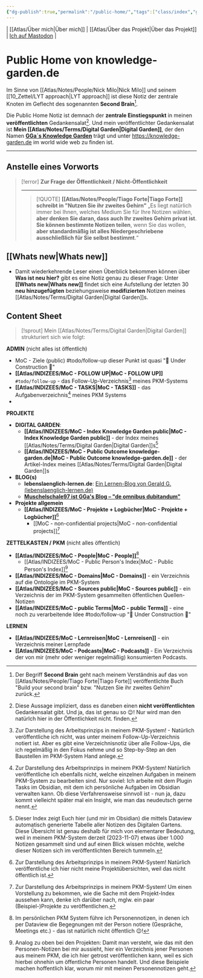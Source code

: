 ```yaml
---
{"dg-publish":true,"permalink":"/public-home/","tags":["class/index","gardenEntry","gardenEntry"],"noteIcon":""}
---
```


| [[Atlas/Über mich\|Über mich]] | [[Atlas/Über das Projekt\|Über das Projekt]] | [Ich auf Mastodon](https://colearn.social/@gg) |


# Public Home von knowledge-garden.de

Im Sinne von [[Atlas/Notes/People/Nick Milo\|Nick Milo]] und seinem [[10_Zettel/LYT approach\|LYT approach]] ist diese Notiz der zentrale Knoten im Geflecht des sogenannten **Second Brain**[^1].

Die Public Home Notiz ist demnach der **zentrale Einstiegspunkt** in meinen **veröffentlichten** Gedankensalat[^2]. Und mein veröffentlichter Gedankensalat ist **Mein [[Atlas/Notes/Terms/Digital Garden\|Digital Garden]]**, der den Namen **[GGa´s Knowledge Garden](https://knowledge-garden.de)** trägt und unter https://knowledge-garden.de im world wide web zu finden ist.

--- 
## Anstelle eines Vorworts
> [!error] **Zur Frage der Öffentlichkeit / Nicht-Öffentlichkeit**
>  
> --- 
> > [!QUOTE] **[[Atlas/Notes/People/Tiago Forte\|Tiago Forte]] schreibt in "Nutzen Sie ihr zweites Gehirn"**
> > „Es liegt natürlich immer bei Ihnen, welches Medium Sie für Ihre Notizen wählen, **aber denken Sie daran, dass auch Ihr zweites Gehirn privat ist**. **Sie können bestimmte Notizen teilen**, wenn Sie das wollen, **aber standardmäßig ist alles Niedergeschriebene ausschließlich für Sie selbst bestimmt**.“ 
> 
>  

## [[Whats new\|Whats new]] 
- Damit wiederkehrende Leser einen Überblick bekommen können über **Was ist neu hier?** gibt es eine Notiz genau zu dieser Frage: Unter **[[Whats new\|Whats new]]** findet sich eine Aufstellung der letzten 30 **neu hinzugefügten** beziehungsweise **modifizierten** Notizen meines [[Atlas/Notes/Terms/Digital Garden\|Digital Garden]]s. 

## Content Sheet
> [!sprout] Mein [[Atlas/Notes/Terms/Digital Garden\|Digital Garden]] strukturiert sich wie folgt:

**ADMIN** (nicht alles ist öffentlich)
- MoC - Ziele (public) #todo/follow-up dieser Punkt ist quasi "🚧 Under Construction 🚧"
- **[[Atlas/INDIZEES/MoC - FOLLOW UP\|MoC - FOLLOW UP]]** `#todo/follow-up` - das Follow-Up-Verzeichnis[^3] meines PKM-Systems
- **[[Atlas/INDIZEES/MoC - TASKS\|MoC - TASKS]]** - das Aufgabenverzeichnis[^4] meines PKM Systems
- 

**PROJEKTE** 
- **DIGITAL GARDEN**: 
	- **[[Atlas/INDIZEES/MoC - Index Knowledge Garden public\|MoC - Index Knowledge Garden public]]** - der Index meines [[Atlas/Notes/Terms/Digital Garden\|Digital Garden]]s[^5]
	- **[[Atlas/INDIZEES/MoC - Public Outcome knowledge-garden.de\|MoC - Public Outcome knowledge-garden.de]]** - der Artikel-Index meines [[Atlas/Notes/Terms/Digital Garden\|Digital Garden]]s
- **BLOG(s)**
	- **lebenslaenglich-lernen.de**: [Ein Lernen-Blog von Gerald G. (lebenslaenglich-lernen.de)](https://lebenslaenglich-lernen.de/)  
	- **[Muschelschale97 ist GGa's Blog – "de omnibus dubitandum"](https://muschelschale97.de/)**
- **Projekte allgemein**
	- **[[Atlas/INDIZEES/MoC - Projekte + Logbücher\|MoC - Projekte + Logbücher]]**[^6] 
		- [[MoC - non-confidential projects\|MoC - non-confidential projects]][^7] 

**ZETTELKASTEN / PKM** (nicht alles öffentlich)
- **[[Atlas/INDIZEES/MoC - People\|MoC - People]]**[^8]
	- [[Atlas/INDIZEES/MoC - Public Person's Index\|MoC - Public Person's Index]][^9]
- **[[Atlas/INDIZEES/MoC - Domains\|MoC - Domains]]** - ein Verzeichnis auf die Ontologie im PKM-System
- **[[Atlas/INDIZEES/MoC - Sources public\|MoC - Sources public]]** - ein Verzeichnis der im PKM-System gesammelten öffentlichen Quellen-Notizen
- **[[Atlas/INDIZEES/MoC - public Terms\|MoC - public Terms]]** - eine noch zu verarbeitende Idee #todo/follow-up "🚧 Under Construction 🚧"

**LERNEN**
- **[[Atlas/INDIZEES/MoC - Lernreisen\|MoC - Lernreisen]]** - ein Verzeichnis meiner Lernpfade
- **[[Atlas/INDIZEES/MoC - Podcasts\|MoC - Podcasts]]** - Ein Verzeichnis der von mir (mehr oder weniger regelmäßig) konsumierten Podcasts.  




[^1]: Der Begriff **Second Brain** geht nach meinem Verständnis auf das von [[Atlas/Notes/People/Tiago Forte\|Tiago Forte]] veröffentlichte Buch "Build your second brain" bzw. "Nutzen Sie ihr zweites Gehirn" zurück.
[^2]: Diese Aussage impliziert, dass es daneben einen **nicht veröffentlichten** Gedankensalat gibt. Und ja, das ist genau so 😉! Nur wird man den natürlch hier in der Öffentlichkeit nicht. finden.
[^3]: Zur Darstellung des Arbeitsprinzips in meinem PKM-System! - Natürlich veröffentliche ich nicht, was unter meinem Follow-Up-Verzeichnis notiert ist. Aber es gibt eine Verzeichnisnotiz über alle Follow-Ups, die ich regelmäßig in den Fokus nehme und so Step-by-Step an den Baustellen im PKM-System Hand anlege.  
[^4]: Zur Darstellung des Arbeitsprinzips in meinem PKM-System! Natürlich veröffentliche ich ebenfalls nicht, welche einzelnen Aufgaben in meinem PKM-System zu bearbeiten sind. Nur soviel: Ich arbeite mit dem Plugin Tasks im Obsidian, mit dem ich persönliche Aufgaben im Obsidian verwalten kann. Ob diese Verfahrensweise sinnvoll ist - nun ja, dazu kommt vielleicht später mal ein Insight, wie man das neudeutsch gerne nennt.
[^5]: Dieser Index zeigt Euch hier (und mir im Obsidian) die mittels Dataview automatisch generierte Tabelle aller Notizen des Digitalen Gartens. Diese Übersicht ist genau deshalb für mich von elementarer Bedeutung, weil in meinem PKM-System derzeit (2023-11-07) etwas über 1.000 Notizen gesammelt sind und auf einen Blick wissen möchte, welche dieser Notizen sich im veröffentlichten Bereich tummeln. 
[^6]: Zur Darstellung des Arbeitsprinzips in meinem PKM-System! Natürlich veröffentliche ich hier nicht meine Projektübersichten, weil das nicht öffentlich ist.
[^7]: Zur Darstellung des Arbeitsprinzips in meinem PKM-System! Um einen Vorstellung zu bekommen, wie die Sache mit dem Projekt-Index aussehen kann, denke ich darüber nach, mglw. ein paar (Beispiel-)Projekte zu veröffentlichen.
[^8]: Im persönlichen PKM System führe ich Personennotizen, in denen ich per Dataview die Begegnungen mit der Person notiere (Gespräche, Meetings etc.) - das ist natürlich nicht öffentlich 😉!
[^9]: Analog zu oben bei den Projekten: Damit man versteht, wie das mit den Personen-Notizen bei mir aussieht, hier ein Verzeichnis jener Personen aus meinem PKM, die ich hier getrost veröffentlichen kann, weil es sich hierbei ohnehin um öffentliche Personen handelt. Und diese Beispiele machen hoffentlich klar, worum mir mit meinen Personennotizen geht. 